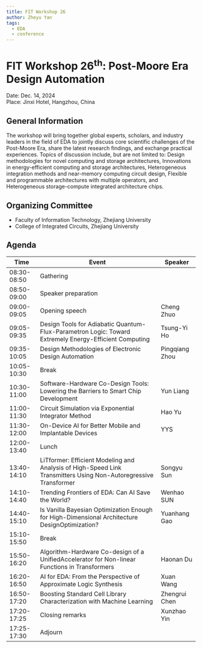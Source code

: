```yaml
---
title: FIT Workshop 26
author: Zheyu Yan
tags:
  - EDA
  - conference
---
```


# FIT Workshop 26<sup>th</sup>: Post-Moore Era Design Automation

Date: Dec. 14, 2024  
Place: Jinxi Hotel, Hangzhou, China

## General Information
The workshop will bring together global experts, scholars, and industry leaders in the field of EDA to jointly discuss core scientific challenges of the Post-Moore Era, share the latest research findings, and exchange practical experiences. Topics of discussion include, but are not limited to: Design methodologies for novel computing and storage architectures, Innovations in energy-efficient computing and storage architectures, Heterogeneous integration methods and near-memory computing circuit design, Flexible and programmable architectures with multiple operators, and Heterogeneous storage-compute integrated architecture chips.

## Organizing Committee
* Faculty of Information Technology, Zhejiang University
* College of Integrated Circuits, Zhejiang University

## Agenda

| Time | Event | Speaker |
| --------- | --- | --- |
| 08:30-08:50 | Gathering |
| 08:50-09:00 | Speaker preparation |
| 09:00-09:05 | Opening speech | Cheng Zhuo |
| 09:05-09:35 | Design Tools for Adiabatic Quantum-Flux-Parametron Logic: Toward Extremely Energy-Efficient Computing | Tsung-Yi Ho |
| 09:35-10:05 | Design Methodologies of Electronic Design Automation | Pingqiang Zhou |
| 10:05-10:30 | Break |
| 10:30-11:00 | Software-Hardware Co-Design Tools: Lowering the Barriers to Smart Chip Development | Yun Liang |
| 11:00-11:30 | Circuit Simulation via Exponential Integrator Method | Hao Yu |
| 11:30-12:00 | On-Device AI for Better Mobile and Implantable Devices | YYS |
| 12:00-13:40 | Lunch |
| 13:40-14:10 | LiTformer: Efficient Modeling and Analysis of High-Speed Link Transmitters Using Non-Autoregressive Transformer | Songyu Sun |
| 14:10-14:40 | Trending Frontiers of EDA: Can AI Save the World? | Wenhao SUN |
| 14:40-15:10 | Is Vanilla Bayesian Optimization Enough for High-Dimensional Architecture DesignOptimization? | Yuanhang Gao |
| 15:10-15:50 | Break |
| 15:50-16:20 | Algorithm-Hardware Co-design of a UnifiedAccelerator for Non-linear Functions in Transformers | Haonan Du |
| 16:20-16:50 | AI for EDA: From the Perspective of Approximate Logic Synthesis | Xuan Wang |
| 16:50-17:20 | Boosting Standard Cell Library Characterization with Machine Learning | Zhengrui Chen |
| 17:20-17:25 | Closing remarks | Xunzhao Yin |
| 17:25-17:30 | Adjourn |




